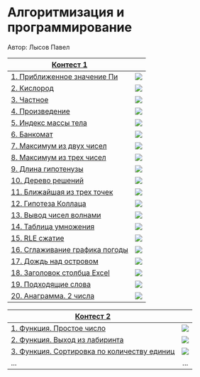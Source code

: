 # Алгоритмизация и программирование

Автор: Лысов Павел

|[Контест 1](https://contest.yandex.ru/contest/53548/standings/) |  |
| --- | :-: |
| [1. Приближенное значение Пи](RepoRoot/contest_01/01/main.cpp) | ![](./img/cpp.png) |
| [2. Кислород](RepoRoot/contest_01/02/main.go) |  ![](RepoRoot/img/go_bb.ico) |
| [3. Частное](RepoRoot/contest_01/03/main.cpp) | ![](./img/cpp.png) |
| [4. Произведение](RepoRoot/contest_01/03/main.cpp) | ![](./img/cpp.png) |
| [5. Индекс массы тела](RepoRoot/contest_01/03/main.cpp) | ![](./img/cpp.png) |
| [6. Банкомат](RepoRoot/contest_01/03/main.cpp) | ![](./img/cpp.png) |
| [7. Максимум из двух чисел](RepoRoot/contest_01/03/main.cpp) | ![](./img/cpp.png) |
| [8. Максимум из трех чисел](RepoRoot/contest_01/03/main.cpp) | ![](./img/cpp.png) |
| [9. Длина гипотенузы](RepoRoot/contest_01/03/main.cpp) | ![](./img/cpp.png) |
| [10. Дерево решений](RepoRoot/contest_01/03/main.cpp) | ![](./img/cpp.png) |
| [11. Ближайшая из трех точек](RepoRoot/contest_01/03/main.cpp) | ![](./img/cpp.png) |
| [12. Гипотеза Коллаца](RepoRoot/contest_01/03/main.cpp) | ![](./img/cpp.png) |
| [13. Вывод чисел волнами](RepoRoot/contest_01/03/main.cpp) | ![](./img/cpp.png) |
| [14. Таблица умножения](RepoRoot/contest_01/03/main.cpp) | ![](./img/cpp.png) |
| [15. RLE сжатие](RepoRoot/contest_01/03/main.cpp) | ![](./img/cpp.png) |
| [16. Сглаживание графика погоды](RepoRoot/contest_01/03/main.cpp) | ![](./img/cpp.png) |
| [17. Дождь над островом](RepoRoot/contest_01/03/main.cpp) | ![](./img/cpp.png) |
| [18. Заголовок столбца Excel](RepoRoot/contest_01/03/main.cpp) | ![](./img/cpp.png) |
| [19. Подходящие слова](RepoRoot/contest_01/03/main.cpp) | ![](./img/cpp.png) |
| [20. Анаграмма. 2 числа](RepoRoot/contest_01/03/main.cpp) | ![](./img/cpp.png) |

|[Контест 2](https://contest.yandex.ru/contest/52676/problems/) |  |
| --- | :-: |
| [1. Функция. Простое число](./contest_02/01/main.cpp) | ![](./img/go.png) |
| [2. Функция. Выход из лабиринта](./contest_02/02/main.go) |  ![](./img/go.png) |
| [3. Функция. Сортировка по количеству единиц](./contest_02/03/main.cpp) | ![](./img/go.png) |
| ... | ... |
